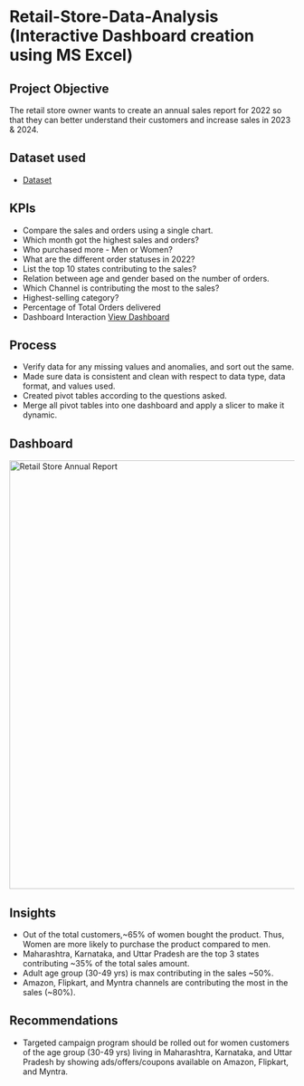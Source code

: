 # Retail-Store-Data-Analysis (Interactive Dashboard creation using MS Excel)
## Project Objective
The retail store owner wants to create an annual sales report for 2022 so that they can better understand their customers and increase sales in 2023 & 2024.

## Dataset used 

- <a href = "https://github.com/priyanshu50575/Retail-Store-Data-Analysis-in-Excel/blob/main/Retail%20Store%20Data%20Analysis.xlsx">Dataset</a>

## KPIs

- Compare the sales and orders using a single chart.
- Which month got the highest sales and orders?
- Who purchased more - Men or Women?
- What are the different order statuses in 2022?
- List the top 10 states contributing to the sales?
- Relation between age and gender based on the number of orders.
- Which Channel is contributing the most to the sales?
- Highest-selling category?
- Percentage of Total Orders delivered
- Dashboard Interaction <a href="https://github.com/priyanshu50575/Retail-Store-Data-Analysis-in-Excel/blob/main/Retail%20Store%20Annual%20Report.PNG"> View Dashboard </a>

## Process

- Verify data for any missing values and anomalies, and sort out the same.
- Made sure data is consistent and clean with respect to data type, data format, and values used.
- Created pivot tables according to the questions asked.
- Merge all pivot tables into one dashboard and apply a slicer to make it dynamic.

## Dashboard
<img width="1623" height="757" alt="Retail Store Annual Report" src="https://github.com/user-attachments/assets/22f5e6bd-751f-402e-8c54-eba7dbd3c4fa" />

## Insights

- Out of the total customers,~65% of women bought the product. Thus, Women are more likely to purchase the product compared to men.
- Maharashtra, Karnataka, and Uttar Pradesh are the top 3 states contributing ~35% of the total sales amount. 
- Adult age group (30-49 yrs) is max contributing in the sales ~50%. 
- Amazon, Flipkart, and Myntra channels are contributing the most in the sales (~80%).

## Recommendations

- Targeted campaign program should be rolled out for women customers of the age group (30-49 yrs) living in Maharashtra, Karnataka, and 
  Uttar Pradesh by showing ads/offers/coupons available on Amazon, Flipkart, and Myntra.






